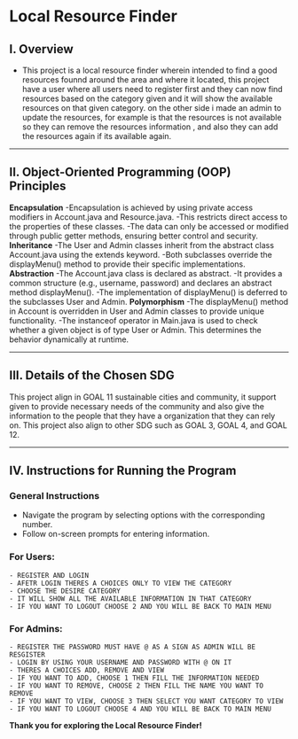 # Local Resource Finder

## I. Overview

- This project is a local resource finder wherein intended to find a good resources founnd around the area and where it located, this project have a user where all users need to register first and they can now find resources based on the category given and it will show the available resources on that given category. on the other side i made an admin to update the resources, for example is that the resources is not available so they can remove the resources information , and also they can add the resources again if its available again.

---

## II. Object-Oriented Programming (OOP) Principles

 **Encapsulation**
     -Encapsulation is achieved by using private access modifiers in Account.java and Resource.java.
     -This restricts direct access to the properties of these classes.
     -The data can only be accessed or modified through public getter methods, ensuring better control and security.
 **Inheritance**
     -The User and Admin classes inherit from the abstract class Account.java using the extends keyword.
     -Both subclasses override the displayMenu() method to provide their specific implementations.
 **Abstraction**
     -The Account.java class is declared as abstract.
     -It provides a common structure (e.g., username, password) and declares an abstract method displayMenu().
     -The implementation of displayMenu() is deferred to the subclasses User and Admin.
 **Polymorphism**
     -The displayMenu() method in Account is overridden in User and Admin classes to provide unique functionality.
     -The instanceof operator in Main.java is used to check whether a given object is of type User or Admin. This determines the behavior dynamically at runtime.
  
---

## III. Details of the Chosen SDG

This project align in GOAL 11 sustainable cities and community, it support given to provide necessary needs of the community and also give the information to the people that they have a organization that they can rely on. This project also align to other SDG such as GOAL 3, GOAL 4, and GOAL 12.

---

## IV. Instructions for Running the Program

### General Instructions
- Navigate the program by selecting options with the corresponding number.
- Follow on-screen prompts for entering information.

### **For Users:**

    - REGISTER AND LOGIN
    - AFETR LOGIN THERES A CHOICES ONLY TO VIEW THE CATEGORY
    - CHOOSE THE DESIRE CATEGORY
    - IT WILL SHOW ALL THE AVAILABLE INFORMATION IN THAT CATEGORY
    - IF YOU WANT TO LOGOUT CHOOSE 2 AND YOU WILL BE BACK TO MAIN MENU

### **For Admins:**

    - REGISTER THE PASSWORD MUST HAVE @ AS A SIGN AS ADMIN WILL BE RESGISTER
    - LOGIN BY USING YOUR USERNAME AND PASSWORD WITH @ ON IT
    - THERES A CHOICES ADD, REMOVE AND VIEW 
    - IF YOU WANT TO ADD, CHOOSE 1 THEN FILL THE INFORMATION NEEDED
    - IF YOU WANT TO REMOVE, CHOOSE 2 THEN FILL THE NAME YOU WANT TO REMOVE
    - IF YOU WANT TO VIEW, CHOOSE 3 THEN SELECT YOU WANT CATEGORY TO VIEW
    - IF YOU WANT TO LOGOUT CHOOSE 4 AND YOU WILL BE BACK TO MAIN MENU


**Thank you for exploring the Local Resource Finder!**
